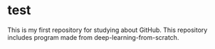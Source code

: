 # test
This is my first repository for studying about GitHub.
This repository includes program made from deep-learning-from-scratch.
